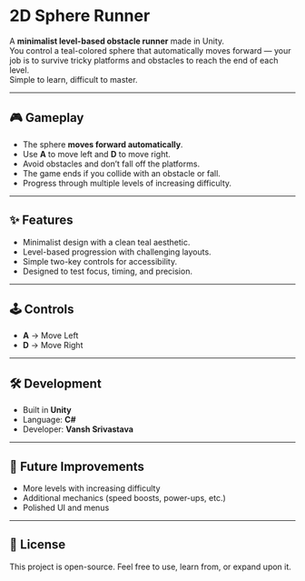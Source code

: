 # 2D Sphere Runner

A **minimalist level-based obstacle runner** made in Unity.  
You control a teal-colored sphere that automatically moves forward — your job is to survive tricky platforms and obstacles to reach the end of each level.  
Simple to learn, difficult to master.  

---

## 🎮 Gameplay
- The sphere **moves forward automatically**.
- Use **A** to move left and **D** to move right.
- Avoid obstacles and don’t fall off the platforms.
- The game ends if you collide with an obstacle or fall.
- Progress through multiple levels of increasing difficulty.

---

## ✨ Features
- Minimalist design with a clean teal aesthetic.  
- Level-based progression with challenging layouts.  
- Simple two-key controls for accessibility.  
- Designed to test focus, timing, and precision.  

---

## 🕹 Controls
- **A** → Move Left  
- **D** → Move Right  

---

## 🛠 Development
- Built in **Unity**  
- Language: **C#**  
- Developer: **Vansh Srivastava**  

---

## 📌 Future Improvements
- More levels with increasing difficulty  
- Additional mechanics (speed boosts, power-ups, etc.)  
- Polished UI and menus  

---

## 📜 License
This project is open-source. Feel free to use, learn from, or expand upon it.  
